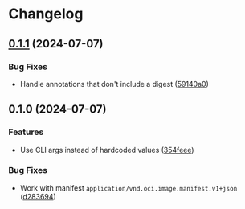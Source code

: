 # Changelog

## [0.1.1](https://github.com/philipcristiano/docker-registry-cleaner/compare/v0.1.0...v0.1.1) (2024-07-07)


### Bug Fixes

* Handle annotations that don't include a digest ([59140a0](https://github.com/philipcristiano/docker-registry-cleaner/commit/59140a00e3d040919ec6896e665352933cb6c0de))

## 0.1.0 (2024-07-07)


### Features

* Use CLI args instead of hardcoded values ([354feee](https://github.com/philipcristiano/docker-registry-cleaner/commit/354feee33377f41798da50a710e2aaa179f02de3))


### Bug Fixes

* Work with manifest `application/vnd.oci.image.manifest.v1+json` ([d283694](https://github.com/philipcristiano/docker-registry-cleaner/commit/d283694b1e0533cf08da3620b033dd95658eb6e4))
